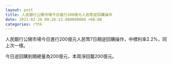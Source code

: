 ```yaml
---
layout: post
title: 人民銀行公開市場今日進行200億元人民幣逆回購操作
date: 2021-02-26 09:26:13.000000000 +08:00
categories: rthk
---
```


人民銀行公開市場今日進行200億元人民幣7日期逆回購操作，中標利率2.2%，同上次一樣。

今日逆回購到期總量為200億元，本周淨回籠200億元。
